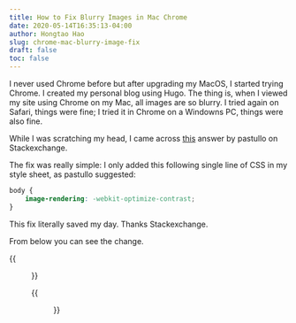 ```yaml
---
title: How to Fix Blurry Images in Mac Chrome
date: 2020-05-14T16:35:13-04:00
author: Hongtao Hao
slug: chrome-mac-blurry-image-fix
draft: false
toc: false
---
```


I never used Chrome before but after upgrading my MacOS, I started trying Chrome. I created my personal blog using Hugo. The thing is, when I viewed my site using Chrome on my Mac, all images are so blurry. I tried again on Safari, things were fine; I tried it in Chrome on a Windowns PC, things were also fine. 

While I was scratching my head, I came across [this](https://stackoverflow.com/a/42216003) answer by pastullo on Stackexchange. 

The fix was really simple: I only added this following single line of CSS in my style sheet, as pastullo suggested:

```CSS
body {
	image-rendering: -webkit-optimize-contrast;
}
```

This fix literally saved my day. Thanks Stackexchange. 

From below you can see the change.

{{<figure src="/media/enblog/blurry.png" title="Before">}}

{{<figure src="/media/enblog/clear.png" title="After">}}
